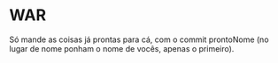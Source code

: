 # WAR
Só mande as coisas já prontas para cá, com o commit prontoNome (no lugar de nome ponham o nome de vocês, apenas o primeiro).
